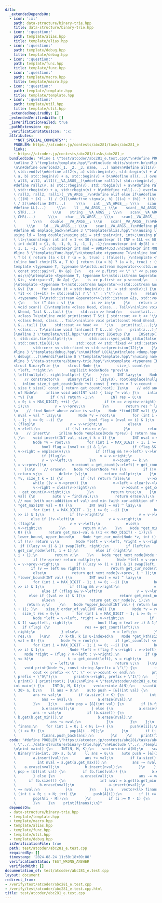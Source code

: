 ```yaml
---
data:
  _extendedDependsOn:
  - icon: ':x:'
    path: data-structure/binary-trie.hpp
    title: data-structure/binary-trie.hpp
  - icon: ':question:'
    path: template/alias.hpp
    title: template/alias.hpp
  - icon: ':question:'
    path: template/debug.hpp
    title: template/debug.hpp
  - icon: ':question:'
    path: template/func.hpp
    title: template/func.hpp
  - icon: ':question:'
    path: template/macro.hpp
    title: template/macro.hpp
  - icon: ':question:'
    path: template/template.hpp
    title: template/template.hpp
  - icon: ':question:'
    path: template/util.hpp
    title: template/util.hpp
  _extendedRequiredBy: []
  _extendedVerifiedWith: []
  _isVerificationFailed: true
  _pathExtension: cpp
  _verificationStatusIcon: ':x:'
  attributes:
    '*NOT_SPECIAL_COMMENTS*': ''
    PROBLEM: https://atcoder.jp/contests/abc281/tasks/abc281_e
    links:
    - https://atcoder.jp/contests/abc281/tasks/abc281_e
  bundledCode: "#line 1 \"test/atcoder/abc281_e.test.cpp\"\n#define PROBLEM \"https://atcoder.jp/contests/abc281/tasks/abc281_e\"\
    \n#line 2 \"template/template.hpp\"\n#include <bits/stdc++.h>\n#line 3 \"template/macro.hpp\"\
    \n\n#define overload3(_1, _2, _3, name, ...) name\n#define all1(v) std::begin(v),\
    \ std::end(v)\n#define all2(v, a) std::begin(v), std::begin(v) + a\n#define all3(v,\
    \ a, b) std::begin(v) + a, std::begin(v) + b\n#define all(...) overload3(__VA_ARGS__,\
    \ all3, all2, all1)(__VA_ARGS__)\n#define rall1(v) std::rbegin(v), std::rend(v)\n\
    #define rall2(v, a) std::rbegin(v), std::rbegin(v) + a\n#define rall3(v, a, b)\
    \ std::rbegin(v) + a, std::rbegin(v) + b\n#define rall(...) overload3(__VA_ARGS__,\
    \ rall3, rall2, rall1)(__VA_ARGS__)\n#define elif else if\n#define updiv(N, X)\
    \ (((N) + (X) - 1) / (X))\n#define sigma(a, b) (((a) + (b)) * ((b) - (a) + 1)\
    \ / 2)\n#define INT(...)     \\\n    int __VA_ARGS__; \\\n    scan(__VA_ARGS__)\n\
    #define LL(...)     \\\n    ll __VA_ARGS__; \\\n    scan(__VA_ARGS__)\n#define\
    \ STR(...)        \\\n    string __VA_ARGS__; \\\n    scan(__VA_ARGS__)\n#define\
    \ CHR(...)      \\\n    char __VA_ARGS__; \\\n    scan(__VA_ARGS__)\n#define DOU(...)\
    \        \\\n    double __VA_ARGS__; \\\n    scan(__VA_ARGS__)\n#define LD(...)\
    \     \\\n    ld __VA_ARGS__; \\\n    scan(__VA_ARGS__)\n#define pb push_back\n\
    #define eb emplace_back\n#line 3 \"template/alias.hpp\"\n\nusing ll = long long;\n\
    using ld = long double;\nusing pii = std::pair<int, int>;\nusing pll = std::pair<ll,\
    \ ll>;\nconstexpr int inf = 1 << 30;\nconstexpr ll INF = 1LL << 60;\nconstexpr\
    \ int dx[8] = {1, 0, -1, 0, 1, -1, 1, -1};\nconstexpr int dy[8] = {0, 1, 0, -1,\
    \ 1, 1, -1, -1};\nconstexpr int mod = 998244353;\nconstexpr int MOD = 1e9 + 7;\n\
    #line 3 \"template/func.hpp\"\n\ntemplate <typename T>\ninline bool chmax(T& a,\
    \ T b) { return ((a < b) ? (a = b, true) : (false)); }\ntemplate <typename T>\n\
    inline bool chmin(T& a, T b) { return ((a > b) ? (a = b, true) : (false)); }\n\
    template <typename T, typename U>\nstd::ostream &operator<<(std::ostream &os,\
    \ const std::pair<T, U> &p) {\n    os << p.first << \" \" << p.second;\n    return\
    \ os;\n}\ntemplate <typename T, typename U>\nstd::istream &operator>>(std::istream\
    \ &is, std::pair<T, U> &p) {\n    is >> p.first >> p.second;\n    return is;\n\
    }\ntemplate <typename T>\nstd::ostream &operator<<(std::ostream &os, const std::vector<T>\
    \ &v) {\n    for (auto it = std::begin(v); it != std::end(v);) {\n        os <<\
    \ *it << ((++it) != std::end(v) ? \" \" : \"\");\n    }\n    return os;\n}\ntemplate\
    \ <typename T>\nstd::istream &operator>>(std::istream &is, std::vector<T> &v)\
    \ {\n    for (T &in : v) {\n        is >> in;\n    }\n    return is;\n}\ninline\
    \ void scan() {}\ntemplate <class Head, class... Tail>\ninline void scan(Head\
    \ &head, Tail &...tail) {\n    std::cin >> head;\n    scan(tail...);\n}\ntemplate\
    \ <class T>\ninline void print(const T &t) { std::cout << t << '\\n'; }\ntemplate\
    \ <class Head, class... Tail>\ninline void print(const Head &head, const Tail\
    \ &...tail) {\n    std::cout << head << ' ';\n    print(tail...);\n}\ntemplate\
    \ <class... T>\ninline void fin(const T &...a) {\n    print(a...);\n    exit(0);\n\
    }\n#line 3 \"template/util.hpp\"\n\nstruct IOSetup {\n    IOSetup() {\n      \
    \  std::cin.tie(nullptr);\n        std::ios::sync_with_stdio(false);\n       \
    \ std::cout.tie(0);\n        std::cout << std::fixed << std::setprecision(12);\n\
    \        std::cerr << std::fixed << std::setprecision(12);\n    }\n} IOSetup;\n\
    #line 3 \"template/debug.hpp\"\n\n#ifdef LOCAL\n#include <dump.hpp>\n#else\n#define\
    \ debug(...)\n#endif\n#line 8 \"template/template.hpp\"\nusing namespace std;\n\
    #line 3 \"data-structure/binary-trie.hpp\"\n\ntemplate <typename INT, size_t MAX_DIGIT>\n\
    struct BinaryTrie {\n    struct Node {\n        size_t count;\n        Node *prev,\
    \ *left, *right;\n        explicit Node(Node *prev)\n            : count(0), prev(prev),\
    \ left(nullptr), right(nullptr) {}\n    };\n    INT lazy;\n    Node *root;\n\n\
    \    // constructor\n    BinaryTrie() : lazy(0), root(emplace(nullptr)) {}\n \
    \   inline size_t get_count(Node *v) const { return v ? v->count : 0; }\n    inline\
    \ size_t size() const { return get_count(root); }\n\n    // add and get value\
    \ of Node\n    inline void add(INT val) { lazy ^= val; }\n    inline INT get(Node\
    \ *v) {\n        if (!v) return -1;\n        INT res = 0;\n        for (int i\
    \ = 0; i < MAX_DIGIT; ++i) {\n            if (v == v->prev->right) res |= (1 <<\
    \ i);\n            v = v->prev;\n        }\n        return res ^ lazy;\n    }\n\
    \n    // find Node* whose value is val\n    Node *find(INT val) {\n        INT\
    \ nval = val ^ lazy;\n        Node *v = root;\n        for (int i = MAX_DIGIT\
    \ - 1; i >= 0; --i) {\n            bool flag = (nval >> i) & 1;\n            if\
    \ (flag)\n                v = v->right;\n            else\n                v =\
    \ v->left;\n            if (!v) return v;\n        }\n        return v;\n    }\n\
    \n    // insert\n    inline Node *emplace(Node *prev) { return new Node(prev);\
    \ }\n    void insert(INT val, size_t k = 1) {\n        INT nval = val ^ lazy;\n\
    \        Node *v = root;\n        for (int i = MAX_DIGIT - 1; i >= 0; --i) {\n\
    \            bool flag = (nval >> i) & 1;\n            if (flag && !v->right)\
    \ v->right = emplace(v);\n            if (!flag && !v->left) v->left = emplace(v);\n\
    \            if (flag)\n                v = v->right;\n            else\n    \
    \            v = v->left;\n        }\n        v->count += k;\n        while ((v\
    \ = v->prev))\n            v->count = get_count(v->left) + get_count(v->right);\n\
    \    }\n\n    // erase\n    Node *clear(Node *v) {\n        if (!v || get_count(v))\
    \ return v;\n        delete (v);\n        return nullptr;\n    }\n    bool erase(Node\
    \ *v, size_t k = 1) {\n        if (!v) return false;\n        v->count -= k;\n\
    \        while ((v = v->prev)) {\n            v->left = clear(v->left);\n    \
    \        v->right = clear(v->right);\n            v->count = get_count(v->left)\
    \ + get_count(v->right);\n        }\n        return true;\n    }\n    bool erase(INT\
    \ val) {\n        auto v = find(val);\n        return erase(v);\n    }\n\n   \
    \ // max (with xor-addition of val) and min (with xor-addition of val)\n    Node\
    \ *get_max(INT val = 0) {\n        INT nval = val ^ lazy;\n        Node *v = root;\n\
    \        for (int i = MAX_DIGIT - 1; i >= 0; --i) {\n            bool flag = (nval\
    \ >> i) & 1;\n            if (!v->right)\n                v = v->left;\n     \
    \       else if (!v->left)\n                v = v->right;\n            else if\
    \ (flag)\n                v = v->left;\n            else\n                v =\
    \ v->right;\n        }\n        return v;\n    }\n    Node *get_min(INT val =\
    \ 0) {\n        return get_max(~val & ((1 << MAX_DIGIT) - 1));\n    }\n\n    //\
    \ lower_bound, upper_bound\n    Node *get_cur_node(Node *v, int i) {\n       \
    \ if (!v) return v;\n        Node *left = v->left, *right = v->right;\n      \
    \  if ((lazy >> i) & 1) swap(left, right);\n        if (left)\n            return\
    \ get_cur_node(left, i + 1);\n        else if (right)\n            return get_cur_node(right,\
    \ i + 1);\n        return v;\n    }\n    Node *get_next_node(Node *v, int i) {\n\
    \        if (!v->prev) return nullptr;\n        Node *left = v->prev->left, *right\
    \ = v->prev->right;\n        if ((lazy >> (i + 1)) & 1) swap(left, right);\n \
    \       if (v == left && right)\n            return get_cur_node(right, i);\n\
    \        else\n            return get_next_node(v->prev, i + 1);\n    }\n    Node\
    \ *lower_bound(INT val) {\n        INT nval = val ^ lazy;\n        Node *v = root;\n\
    \        for (int i = MAX_DIGIT - 1; i >= 0; --i) {\n            bool flag = (nval\
    \ >> i) & 1;\n            if (flag && v->right)\n                v = v->right;\n\
    \            else if (!flag && v->left)\n                v = v->left;\n      \
    \      else if ((val >> i) & 1)\n                return get_next_node(v, i);\n\
    \            else\n                return get_cur_node(v, i);\n        }\n   \
    \     return v;\n    }\n    Node *upper_bound(INT val) { return lower_bound(val\
    \ + 1); }\n    size_t order_of_val(INT val) {\n        Node *v = root;\n     \
    \   size_t res = 0;\n        for (int i = MAX_DIGIT - 1; i >= 0; --i) {\n    \
    \        Node *left = v->left, *right = v->right;\n            if ((lazy >> i)\
    \ & 1) swap(left, right);\n            bool flag = (val >> i) & 1;\n         \
    \   if (flag) {\n                res += get_count(left);\n                v =\
    \ right;\n            } else\n                v = left;\n        }\n        return\
    \ res;\n    }\n\n    // k-th, k is 0-indexed\n    Node *get_kth(size_t k, INT\
    \ val = 0) {\n        Node *v = root;\n        if (get_count(v) <= k) return nullptr;\n\
    \        for (int i = MAX_DIGIT - 1; i >= 0; --i) {\n            bool flag = (lazy\
    \ >> i) & 1;\n            Node *left = (flag ? v->right : v->left);\n        \
    \    Node *right = (flag ? v->left : v->right);\n            if (get_count(left)\
    \ <= k)\n                k -= get_count(left), v = right;\n            else\n\
    \                v = left;\n        }\n        return v;\n    }\n\n    // debug\n\
    \    void print(Node *v, const string &prefix = \"\") {\n        if (!v) return;\n\
    \        cout << prefix << \": \" << v->count << endl;\n        print(v->left,\
    \ prefix + \"0\");\n        print(v->right, prefix + \"1\");\n    }\n    void\
    \ print() { print(root); }\n};\n#line 4 \"test/atcoder/abc281_e.test.cpp\"\n\n\
    int main() {\n    INT(N, M, K);\n    vector<int> A(N);\n    scan(A);\n    BinaryTrie<int,\
    \ 30> a, b;\n    ll ans = 0;\n    auto push = [&](int val) {\n        a.insert(val);\n\
    \        ans += val;\n        if (a.size() > K) {\n            int nval = a.get(a.get_max());\n\
    \            ans -= nval;\n            a.erase(nval);\n            b.insert(nval);\n\
    \        }\n    };\n    auto pop = [&](int val) {\n        if (b.find(val)) {\n\
    \            b.erase(val);\n        } else {\n            a.erase(val);\n    \
    \        ans -= val;\n            if (b.size()) {\n                int nval =\
    \ b.get(b.get_min());\n                b.erase(nval);\n                a.insert(nval);\n\
    \                ans += nval;\n            }\n        }\n    };\n    vector<ll>\
    \ finans;\n    for (int i = 0; i < N; i++) {\n        push(A[i]);\n        if\
    \ (i >= M) {\n            pop(A[i - M]);\n        }\n        if (i >= M - 1) {\n\
    \            finans.push_back(ans);\n        }\n    }\n    print(finans);\n}\n"
  code: "#define PROBLEM \"https://atcoder.jp/contests/abc281/tasks/abc281_e\"\n#include\
    \ \"../../data-structure/binary-trie.hpp\"\n#include \"../../template/template.hpp\"\
    \n\nint main() {\n    INT(N, M, K);\n    vector<int> A(N);\n    scan(A);\n   \
    \ BinaryTrie<int, 30> a, b;\n    ll ans = 0;\n    auto push = [&](int val) {\n\
    \        a.insert(val);\n        ans += val;\n        if (a.size() > K) {\n  \
    \          int nval = a.get(a.get_max());\n            ans -= nval;\n        \
    \    a.erase(nval);\n            b.insert(nval);\n        }\n    };\n    auto\
    \ pop = [&](int val) {\n        if (b.find(val)) {\n            b.erase(val);\n\
    \        } else {\n            a.erase(val);\n            ans -= val;\n      \
    \      if (b.size()) {\n                int nval = b.get(b.get_min());\n     \
    \           b.erase(nval);\n                a.insert(nval);\n                ans\
    \ += nval;\n            }\n        }\n    };\n    vector<ll> finans;\n    for\
    \ (int i = 0; i < N; i++) {\n        push(A[i]);\n        if (i >= M) {\n    \
    \        pop(A[i - M]);\n        }\n        if (i >= M - 1) {\n            finans.push_back(ans);\n\
    \        }\n    }\n    print(finans);\n}"
  dependsOn:
  - data-structure/binary-trie.hpp
  - template/template.hpp
  - template/macro.hpp
  - template/alias.hpp
  - template/func.hpp
  - template/util.hpp
  - template/debug.hpp
  isVerificationFile: true
  path: test/atcoder/abc281_e.test.cpp
  requiredBy: []
  timestamp: '2024-08-24 11:50:18+09:00'
  verificationStatus: TEST_WRONG_ANSWER
  verifiedWith: []
documentation_of: test/atcoder/abc281_e.test.cpp
layout: document
redirect_from:
- /verify/test/atcoder/abc281_e.test.cpp
- /verify/test/atcoder/abc281_e.test.cpp.html
title: test/atcoder/abc281_e.test.cpp
---
```

